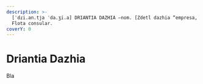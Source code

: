 ```yaml
---
description: >-
  [ˈdɾi.an.tja ˈda.ʒi.a] DRIANTIA DAZHIA –nom. [Zdetl dazhia “empresa, armada”].
  Flota consular.
coverY: 0
---
```


# Driantia Dazhia

Bla
